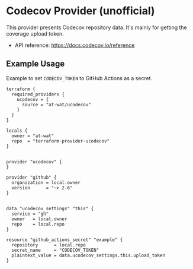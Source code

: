 # Codecov Provider (unofficial)

This provider presents Codecov repository data.
It's mainly for getting the coverage upload token.

- API reference: https://docs.codecov.io/reference

## Example Usage

Example to set `CODECOV_TOKEN` to GitHub Actions as a secret.
```hcl
terraform {
  required_providers {
    ucodecov = {
      source = "at-wat/ucodecov"
    }
  }
}

locals {
  owner = "at-wat"
  repo  = "terraform-provider-ucodecov"
}


provider "ucodecov" {
}

provider "github" {
  organization = local.owner
  version      = "~> 2.6"
}


data "ucodecov_settings" "this" {
  service = "gh"
  owner   = local.owner
  repo    = local.repo
}

resource "github_actions_secret" "example" {
  repository      = local.repo
  secret_name     = "CODECOV_TOKEN"
  plaintext_value = data.ucodecov_settings.this.upload_token
}
```
